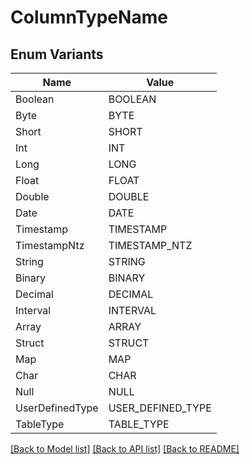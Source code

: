 # ColumnTypeName

## Enum Variants

| Name | Value |
|---- | -----|
| Boolean | BOOLEAN |
| Byte | BYTE |
| Short | SHORT |
| Int | INT |
| Long | LONG |
| Float | FLOAT |
| Double | DOUBLE |
| Date | DATE |
| Timestamp | TIMESTAMP |
| TimestampNtz | TIMESTAMP_NTZ |
| String | STRING |
| Binary | BINARY |
| Decimal | DECIMAL |
| Interval | INTERVAL |
| Array | ARRAY |
| Struct | STRUCT |
| Map | MAP |
| Char | CHAR |
| Null | NULL |
| UserDefinedType | USER_DEFINED_TYPE |
| TableType | TABLE_TYPE |


[[Back to Model list]](../README.md#documentation-for-models) [[Back to API list]](../README.md#documentation-for-api-endpoints) [[Back to README]](../README.md)


